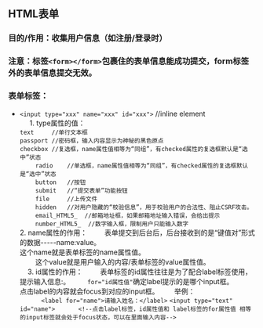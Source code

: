 ## HTML表单
### 目的/作用：收集用户信息（如注册/登录时）
### 注意：标签`<form></form>`包裹住的表单信息能成功提交，form标签外的表单信息提交无效。
### 表单标签：
   - `<input type="xxx" name="xxx" id="xxx">` //inline element<br/>
      1. type属性的值：
         <br/>
         `text     //单行文本框`<br/>
         `passport //密码框，输入内容显示为神秘的黑色原点`<br/>
         `checkbox //复选框，name属性值相等为“同组”，有checked属性的复选框默认是“选中”状态`<br/>
         `radio    //单选框，name属性值相等为“同组”，有checked属性的复选框默认是“选中”状态`<br/>
         `button   //按钮`<br/>
         `submit   //“提交表单”功能按钮`<br/>
         `file     //上传文件`<br/>
         `hidden   //对用户隐藏的“校验信息”，用于校验用户的合法性、阻止CSRF攻击。`<br/>
         `email_HTML5_  //邮箱地址框，如果邮箱地址输入错误，会给出提示`<br/>
         `number_HTML5_  //数字输入框，限制用户只能输入数字`<br/>
      2. name属性的作用：
         表单提交到后台后，后台接收到的是“键值对”形式的数据-----name:value。<br/>
         这个name就是表单标签的name属性值。<br/>
         这个value就是用户输入的内容/表单标签的value属性值。<br/>
      3. id属性的作用：
         表单标签的id属性往往是为了配合label标签使用，<label for="id属性值">提示输入信息:</label>。
         `for="id属性值"`确定label提示的是哪个input框。
         点击label的内容就会focus到对应的input框。
        举例：<br/>
            `<label for="name">请输入姓名：</label>`
            `<input type="text" id="name">`
            `<!--点击label标签，id属性值和 label标签的for属性值 相等的input标签就会处于focus状态，可以在里面输入内容-->`
            
